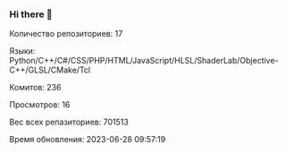 ### Hi there 👋
Количество репозиториев: 17

Языки: Python/C++/C#/CSS/PHP/HTML/JavaScript/HLSL/ShaderLab/Objective-C++/GLSL/CMake/Tcl

Комитов: 236

Просмотров: 16

Вес всех репазиториев: 701513

Время обновления: 2023-06-28 09:57:19

<!--
https://github.com/rzashakeri/beautify-github-profile
-->
